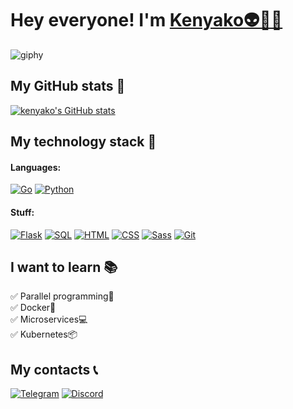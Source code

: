 # Hey everyone! I'm <a href="https://github.com/kenyako" target="_blank">Kenyako👽👨‍💻</a>
  
![giphy](https://user-images.githubusercontent.com/99330617/208247006-5895cda7-3129-4121-98aa-13b21200269a.gif)

## My GitHub stats 🌟

[![kenyako's GitHub stats](https://github-readme-stats.vercel.app/api?username=kenyako&show_icons=true&theme=transparent&hide=issues,contribs)](https://github.com/kenyako/github-readme-stats)

## My technology stack 🧠

#### Languages:
[![Go](https://img.shields.io/badge/Golang-00ADD8?style=for-the-badge&logo=Go&logoColor=ffffff)](https://github.com/kenyako)
[![Python](https://img.shields.io/badge/python-3670A0?style=for-the-badge&logo=python&logoColor=ffdd54)](https://github.com/kenyako?tab=repositories&q=&type=&language=python&sort=)

#### Stuff:
[![Flask](https://img.shields.io/badge/Flask-ffffff?style=for-the-badge&logo=Flask&logoColor=000000)](https://github.com/kenyako)
[![SQL](https://img.shields.io/badge/SQL-A8C8FF?style=for-the-badge&logo=Databricks&logoColor=0A4CFF)](https://github.com/kenyako)
[![HTML](https://img.shields.io/badge/HTML-2E2E2E?style=for-the-badge&logo=HTML5&logoColor=E34F26)](https://github.com/kenyako)
[![CSS](https://img.shields.io/badge/CSS-2E2E2E?style=for-the-badge&logo=CSS3&logoColor=1572B6)](https://github.com/kenyako)
[![Sass](https://img.shields.io/badge/Sass-ffffff?style=for-the-badge&logo=Sass&logoColor=CC6699)](https://github.com/kenyako)
[![Git](https://img.shields.io/badge/Git-ffffff?style=for-the-badge&logo=Git&logoColor=F05032)](https://github.com/kenyako)

## I want to learn 📚

✅ Parallel programming🔀</br>
✅ Docker🐳</br>
✅ Microservices💻</br>
✅ Kubernetes📦</br>

## My contacts  📞
[![Telegram](https://img.shields.io/badge/Telegram-FFFFFF?style=for-the-badge&logo=Telegram&logoColor=26A5E4)](https://t.me/kenyako_t)
[![Discord](https://img.shields.io/badge/Discord-FFFFFF?style=for-the-badge&logo=Discord&logoColor=5865F2)](https://discordapp.com/users/376724466178326530/)
